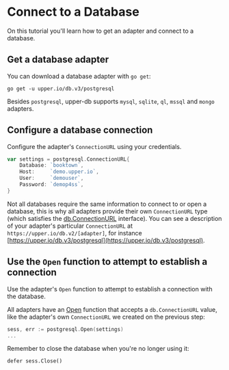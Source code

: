 # Connect to a Database

On this tutorial you'll learn how to get an adapter and connect to a database.

## Get a database adapter

You can download a database adapter with `go get`:

```
go get -u upper.io/db.v3/postgresql
```

Besides `postgresql`, upper-db supports `mysql`, `sqlite`, `ql`, `mssql` and
`mongo` adapters.

## Configure a database connection

Configure the adapter's `ConnectionURL` using your credentials.

```go
var settings = postgresql.ConnectionURL{
	Database: `booktown`,
	Host:     `demo.upper.io`,
	User:     `demouser`,
	Password: `demop4ss`,
}
```

Not all databases require the same information to connect to or open a
database, this is why all adapters provide their own `ConnectionURL` type
(which satisfies the [db.ConnectionURL][1] interface). You can see a
description of your adapter's particular `ConnectionURL` at
`https://upper.io/db.v2/[adapter]`, for instance
[https://upper.io/db.v3/postgresql](https://upper.io/db.v3/postgresql).

## Use the `Open` function to attempt to establish a connection

Use the adapter's `Open` function to attempt to establish a connection with the
database.

All adapters have an [Open][2] function that accepts a `db.ConnectionURL`
value, like the adapter's own `ConnectionURL` we created on the previous step:

```go
sess, err := postgresql.Open(settings)
...
```

Remember to close the database when you're no longer using it:
```
defer sess.Close()
```

[1]: https://godoc.org/upper.io/db.v3#ConnectionURL
[2]: https://godoc.org/upper.io/db.v3/lib/sqlbuilder#Open

